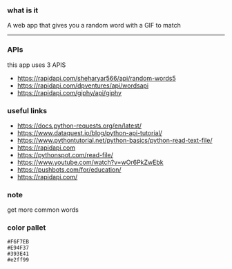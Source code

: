 ### what is it
A web app that gives you a random word with a GIF to match

_________________________

### APIs
this app uses 3 APIS
- https://rapidapi.com/sheharyar566/api/random-words5
- https://rapidapi.com/dpventures/api/wordsapi
- https://rapidapi.com/giphy/api/giphy

### useful links
- https://docs.python-requests.org/en/latest/
- https://www.dataquest.io/blog/python-api-tutorial/
- https://www.pythontutorial.net/python-basics/python-read-text-file/
- https://rapidapi.com
- https://pythonspot.com/read-file/
- https://www.youtube.com/watch?v=wOr6PkZwEbk
- https://pushbots.com/for/education/
- https://rapidapi.com/

### note
get more common words

### color pallet
    #F6F7EB
    #E94F37
    #393E41
    #e2ff99
